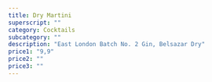 ```yaml
---
title: Dry Martini
superscript: ""
category: Cocktails
subcategory: ""
description: "East London Batch No. 2 Gin, Belsazar Dry"
price1: "9,9"
price2: ""
price3: ""
---
```

